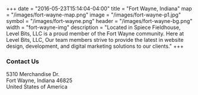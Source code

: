 +++
date = "2016-05-23T15:14:04-04:00"
title = "Fort Wayne, Indiana"
map = "/images/fort-wayne-map.png"
image = "/images/fort-wayne-p1.jpg"
symbol = "/images/fort-wayne.png"
header = "/images/fort-wayne-bg.png"
width = "fort-wayne-img"
description = "Located in Spiece Fieldhouse, Level Bits, LLC is a proud member of the Fort Wayne community. Here at Level Bits, LLC, Our team members strive to provide the latest in website design, development, and digital marketing solutions to our clients."
+++

### Contact Us

5310 Merchandise Dr.<br>
Fort Wayne, Indiana 46825<br>
United States of America<br>
